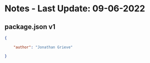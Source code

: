 # Notes   - **Last Update:** 09-06-2022



##  package.json v1

```json
{ 
    
    "author": "Jonathan Grieve"

}

```

